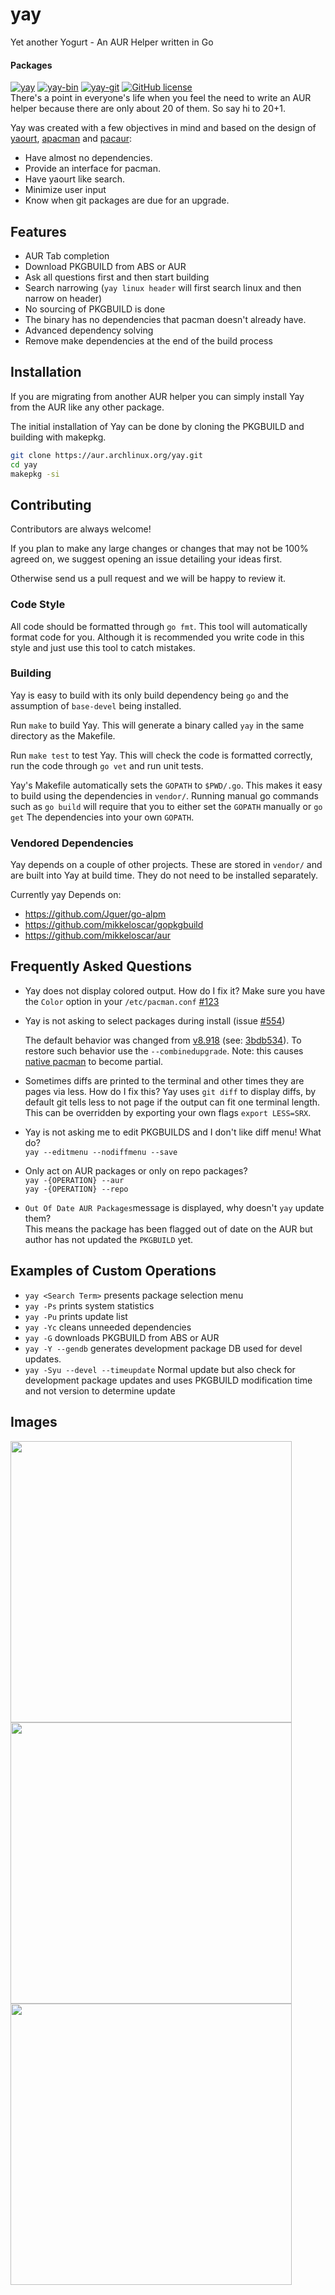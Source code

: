 # yay

Yet another Yogurt - An AUR Helper written in Go

#### Packages

[![yay](https://img.shields.io/aur/version/yay.svg?label=yay)](https://aur.archlinux.org/packages/yay/) [![yay-bin](https://img.shields.io/aur/version/yay-bin.svg?label=yay-bin)](https://aur.archlinux.org/packages/yay-bin/) [![yay-git](https://img.shields.io/aur/version/yay-git.svg?label=yay-git)](https://aur.archlinux.org/packages/yay-git/) [![GitHub license](https://img.shields.io/github/license/jguer/yay.svg)](https://github.com/Jguer/yay/blob/master/LICENSE)  
There's a point in everyone's life when you feel the need to write an AUR helper because there are only about 20 of them.
So say hi to 20+1.

Yay was created with a few objectives in mind and based on the design of [yaourt](https://github.com/archlinuxfr/yaourt), [apacman](https://github.com/oshazard/apacman) and [pacaur](https://github.com/rmarquis/pacaur):

* Have almost no dependencies.
* Provide an interface for pacman.
* Have yaourt like search.
* Minimize user input
* Know when git packages are due for an upgrade.

## Features

* AUR Tab completion
* Download PKGBUILD from ABS or AUR
* Ask all questions first and then start building
* Search narrowing (`yay linux header` will first search linux and then narrow on header)
* No sourcing of PKGBUILD is done
* The binary has no dependencies that pacman doesn't already have.
* Advanced dependency solving
* Remove make dependencies at the end of the build process

## Installation

If you are migrating from another AUR helper you can simply install Yay from
the AUR like any other package.

The initial installation of Yay can be done by cloning the PKGBUILD and
building with makepkg.
```sh
git clone https://aur.archlinux.org/yay.git
cd yay
makepkg -si
```

## Contributing

Contributors are always welcome!

If you plan to make any large changes or changes that may not be 100% agreed
on, we suggest opening an issue detailing your ideas first.

Otherwise send us a pull request and we will be happy to review it.

### Code Style

All code should be formatted through `go fmt`. This tool will automatically
format code for you. Although it is recommended you write code in this style
and just use this tool to catch mistakes.

### Building

Yay is easy to build with its only build dependency being `go` and the
assumption of `base-devel` being installed.

Run `make` to build Yay. This will generate a binary called `yay` in the same
directory as the Makefile.

Run `make test` to test Yay. This will check the code is formatted correctly,
run the code through `go vet` and run unit tests.

Yay's Makefile automatically sets the `GOPATH` to `$PWD/.go`. This makes it easy to
build using the dependencies in `vendor/`. Running manual go commands such as
`go build` will require that you to either set the `GOPATH` manually or `go get`
The dependencies into your own `GOPATH`.

### Vendored Dependencies

Yay depends on a couple of other projects. These are stored in `vendor/` and
are built into Yay at build time. They do not need to be installed separately.

Currently yay Depends on:

* https://github.com/Jguer/go-alpm
* https://github.com/mikkeloscar/gopkgbuild
* https://github.com/mikkeloscar/aur

## Frequently Asked Questions

* Yay does not display colored output. How do I fix it?
  Make sure you have the `Color` option in your `/etc/pacman.conf` [#123](https://github.com/Jguer/yay/issues/123)
  
* Yay is not asking to select packages during install (issue [#554](https://github.com/Jguer/yay/issues/554))

  The default behavior was changed from [v8.918](https://github.com/Jguer/yay/releases/tag/v8.918) (see: [3bdb534](https://github.com/Jguer/yay/commit/3bdb5343218d99d40f8a449b887348611f6bdbfc)).
  To restore such behavior use the `--combinedupgrade`.
  Note: this causes [native pacman](https://wiki.archlinux.org/index.php/AUR_helpers) to become partial.

* Sometimes diffs are printed to the terminal and other times they are pages
  via less. How do I fix this?
   Yay uses `git diff` to display diffs, by default git tells less to not page
   if the output can fit one terminal length. This can be overridden by
   exporting your own flags `export LESS=SRX`.

* Yay is not asking me to edit PKGBUILDS and I don't like diff menu! What do?  
  `yay --editmenu --nodiffmenu --save`

* Only act on AUR packages or only on repo packages?  
  `yay -{OPERATION} --aur`  
  `yay -{OPERATION} --repo`  

* `Out Of Date AUR Packages`message is displayed, why doesn't `yay` update them?  
This means the package has been flagged out of date on the AUR but author has not updated the `PKGBUILD` yet.

## Examples of Custom Operations

* `yay <Search Term>` presents package selection menu
* `yay -Ps` prints system statistics
* `yay -Pu` prints update list
* `yay -Yc` cleans unneeded dependencies
* `yay -G` downloads PKGBUILD from ABS or AUR
* `yay -Y --gendb` generates development package DB used for devel updates.
* `yay -Syu --devel --timeupdate` Normal update but also check for development
  package updates and uses PKGBUILD modification time and not version to
  determine update

## Images

<img src="https://cdn.rawgit.com/Jguer/jguer.github.io/5412b8d6/yay/yay-ps.png" width="450">
<img src="https://cdn.rawgit.com/Jguer/jguer.github.io/5412b8d6/yay/yayupgrade.png" width="450">
<img src="https://cdn.rawgit.com/Jguer/jguer.github.io/5412b8d6/yay/yaysearch.png" width="450">
